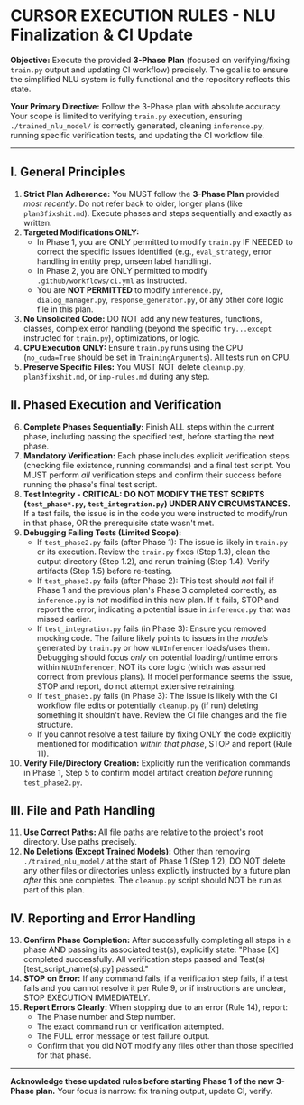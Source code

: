 # CURSOR EXECUTION RULES - NLU Finalization & CI Update

**Objective:** Execute the provided **3-Phase Plan** (focused on verifying/fixing `train.py` output and updating CI workflow) precisely. The goal is to ensure the simplified NLU system is fully functional and the repository reflects this state.

**Your Primary Directive:** Follow the 3-Phase plan with absolute accuracy. Your scope is limited to verifying `train.py` execution, ensuring `./trained_nlu_model/` is correctly generated, cleaning `inference.py`, running specific verification tests, and updating the CI workflow file.

---

## I. General Principles

1.  **Strict Plan Adherence:** You MUST follow the **3-Phase Plan** provided _most recently_. Do not refer back to older, longer plans (like `plan3fixshit.md`). Execute phases and steps sequentially and exactly as written.
2.  **Targeted Modifications ONLY:**
    - In Phase 1, you are ONLY permitted to modify `train.py` IF NEEDED to correct the specific issues identified (e.g., `eval_strategy`, error handling in entity prep, unseen label handling).
    - In Phase 2, you are ONLY permitted to modify `.github/workflows/ci.yml` as instructed.
    - You are **NOT PERMITTED** to modify `inference.py`, `dialog_manager.py`, `response_generator.py`, or any other core logic file in this plan.
3.  **No Unsolicited Code:** DO NOT add any new features, functions, classes, complex error handling (beyond the specific `try...except` instructed for `train.py`), optimizations, or logic.
4.  **CPU Execution ONLY:** Ensure `train.py` runs using the CPU (`no_cuda=True` should be set in `TrainingArguments`). All tests run on CPU.
5.  **Preserve Specific Files:** You MUST NOT delete `cleanup.py`, `plan3fixshit.md`, or `imp-rules.md` during any step.

## II. Phased Execution and Verification

6.  **Complete Phases Sequentially:** Finish ALL steps within the current phase, including passing the specified test, before starting the next phase.
7.  **Mandatory Verification:** Each phase includes explicit verification steps (checking file existence, running commands) and a final test script. You MUST perform _all_ verification steps and confirm their success before running the phase's final test script.
8.  **Test Integrity - CRITICAL:** **DO NOT MODIFY THE TEST SCRIPTS (`test_phase*.py`, `test_integration.py`) UNDER ANY CIRCUMSTANCES.** If a test fails, the issue is in the code you were instructed to modify/run in that phase, OR the prerequisite state wasn't met.
9.  **Debugging Failing Tests (Limited Scope):**
    - If `test_phase2.py` fails (after Phase 1): The issue is likely in `train.py` or its execution. Review the `train.py` fixes (Step 1.3), clean the output directory (Step 1.2), and rerun training (Step 1.4). Verify artifacts (Step 1.5) before re-testing.
    - If `test_phase3.py` fails (after Phase 2): This test should _not_ fail if Phase 1 and the previous plan's Phase 3 completed correctly, as `inference.py` is _not_ modified in this new plan. If it fails, STOP and report the error, indicating a potential issue in `inference.py` that was missed earlier.
    - If `test_integration.py` fails (in Phase 3): Ensure you removed mocking code. The failure likely points to issues in the _models_ generated by `train.py` or how `NLUInferencer` loads/uses them. Debugging should focus _only_ on potential loading/runtime errors within `NLUInferencer`, NOT its core logic (which was assumed correct from previous plans). If model performance seems the issue, STOP and report, do not attempt extensive retraining.
    - If `test_phase5.py` fails (in Phase 3): The issue is likely with the CI workflow file edits or potentially `cleanup.py` (if run) deleting something it shouldn't have. Review the CI file changes and the file structure.
    - If you cannot resolve a test failure by fixing ONLY the code explicitly mentioned for modification _within that phase_, STOP and report (Rule 11).
10. **Verify File/Directory Creation:** Explicitly run the verification commands in Phase 1, Step 5 to confirm model artifact creation _before_ running `test_phase2.py`.

## III. File and Path Handling

11. **Use Correct Paths:** All file paths are relative to the project's root directory. Use paths precisely.
12. **No Deletions (Except Trained Models):** Other than removing `./trained_nlu_model/` at the start of Phase 1 (Step 1.2), DO NOT delete any other files or directories unless explicitly instructed by a future plan _after_ this one completes. The `cleanup.py` script should NOT be run as part of this plan.

## IV. Reporting and Error Handling

13. **Confirm Phase Completion:** After successfully completing all steps in a phase AND passing its associated test(s), explicitly state: "Phase [X] completed successfully. All verification steps passed and Test(s) [test_script_name(s).py] passed."
14. **STOP on Error:** If any command fails, if a verification step fails, if a test fails and you cannot resolve it per Rule 9, or if instructions are unclear, STOP EXECUTION IMMEDIATELY.
15. **Report Errors Clearly:** When stopping due to an error (Rule 14), report:
    - The Phase number and Step number.
    - The exact command run or verification attempted.
    - The FULL error message or test failure output.
    - Confirm that you did NOT modify any files other than those specified for that phase.

---

**Acknowledge these updated rules before starting Phase 1 of the new 3-Phase plan.** Your focus is narrow: fix training output, update CI, verify.

